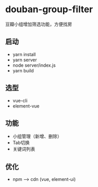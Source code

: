# douban-group-filter
豆瓣小组增加筛选功能，方便找房

## 启动
* yarn install
* yarn server
* node server/index.js
* yarn build

## 选型
* vue-cli
* element-vue

## 功能
* 小组管理（新增、删除）
* Tab切换
* 关键词列表

## 优化
* npm --> cdn (vue, element-ui)